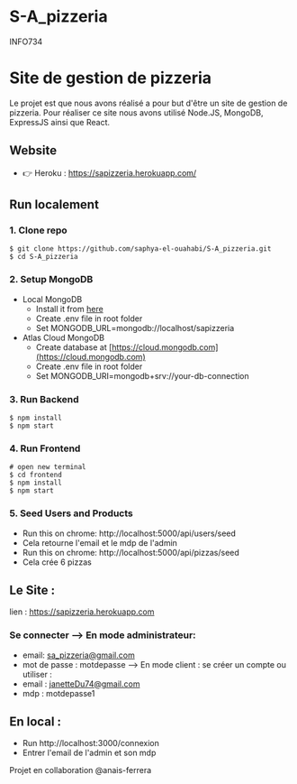# S-A_pizzeria
INFO734

# Site de gestion de pizzeria

Le projet est que nous avons réalisé a pour but d'être un site de gestion de pizzeria.
Pour réaliser ce site nous avons utilisé Node.JS, MongoDB, ExpressJS ainsi que React.

## Website

- 👉 Heroku : https://sapizzeria.herokuapp.com/


## Run localement

### 1. Clone repo

```
$ git clone https://github.com/saphya-el-ouahabi/S-A_pizzeria.git
$ cd S-A_pizzeria
```

### 2. Setup MongoDB

- Local MongoDB
  - Install it from [here](https://www.mongodb.com/try/download/community)
  - Create .env file in root folder
  - Set MONGODB_URL=mongodb://localhost/sapizzeria  
- Atlas Cloud MongoDB
  - Create database at [https://cloud.mongodb.com](https://cloud.mongodb.com)
  - Create .env file in root folder
  - Set MONGODB_URI=mongodb+srv://your-db-connection

### 3. Run Backend

```
$ npm install
$ npm start
```

### 4. Run Frontend

```
# open new terminal
$ cd frontend
$ npm install
$ npm start
```

### 5. Seed Users and Products

- Run this on chrome: http://localhost:5000/api/users/seed
- Cela retourne l'email et le mdp de l'admin
- Run this on chrome: http://localhost:5000/api/pizzas/seed
- Cela crée 6 pizzas

## Le Site :
lien : https://sapizzeria.herokuapp.com

### Se connecter --> En mode administrateur:
* email: sa_pizzeria@gmail.com
* mot de passe : motdepasse
--> En mode client : se créer un compte ou utiliser :
* email : janetteDu74@gmail.com
* mdp : motdepasse1

## En local :
- Run http://localhost:3000/connexion
- Entrer l'email de l'admin et son mdp

Projet en collaboration @anais-ferrera
